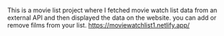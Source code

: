 This is a movie list project where I fetched movie watch list data from an external API and then displayed the data on the website. you can add or remove films from your list.                                                                                                                                                                                                               https://moviewatchlist1.netlify.app/      
 
